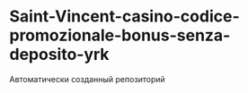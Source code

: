 # Saint-Vincent-casino-codice-promozionale-bonus-senza-deposito-yrk
Автоматически созданный репозиторий
